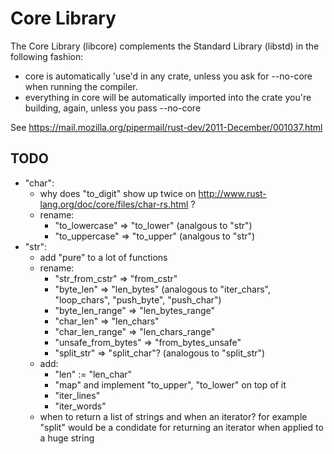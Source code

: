 # Core Library

The Core Library (libcore) complements the Standard Library (libstd) in the following fashion:

* core is automatically 'use'd in any crate, unless you ask for --no-core when running the compiler.
* everything in core will be automatically imported into the crate you're building, again, unless you pass --no-core

See https://mail.mozilla.org/pipermail/rust-dev/2011-December/001037.html

## TODO

* "char":
  * why does "to_digit" show up twice on http://www.rust-lang.org/doc/core/files/char-rs.html ?
  * rename:
      * "to_lowercase" => "to_lower" (analgous to "str")
      * "to_uppercase" => "to_upper" (analgous to "str")
* "str":
  * add "pure" to a lot of functions
  * rename:
      * "str_from_cstr" => "from_cstr"
      * "byte_len" => "len_bytes" (analogous to "iter_chars", "loop_chars", "push_byte", "push_char")
      * "byte_len_range" => "len_bytes_range"
      * "char_len" => "len_chars"
      * "char_len_range" => "len_chars_range"
      * "unsafe_from_bytes" => "from_bytes_unsafe"
      * "split_str" => "split_char"? (analogous to "split_str")
  * add:
      * "len" := "len_char"
      * "map" and implement "to_upper", "to_lower" on top of it
      * "iter_lines"
      * "iter_words"
  * when to return a list of strings and when an iterator? for example "split" would be a condidate for returning an iterator when applied to a huge string